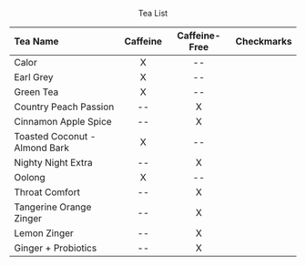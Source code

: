 <p align="center">Tea List</p>

<div align="center">

|Tea Name|Caffeine|Caffeine-Free|Checkmarks|
|:--|:--:|:--:|--:|
|Calor|X|--| |
|Earl Grey|X|--| |
|Green Tea|X|--| |
|Country Peach Passion|--|X| |
|Cinnamon Apple Spice|--|X| |
|Toasted Coconut - Almond Bark |X|--| |
|Nighty Night Extra|--|X| |
|Oolong|X|--| |
|Throat Comfort|--|X| |
|Tangerine Orange Zinger|--|X| |
|Lemon Zinger|--|X| |
|Ginger + Probiotics|--|X| |

</div>